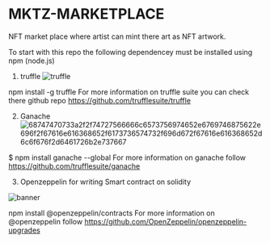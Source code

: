 # MKTZ-MARKETPLACE
NFT market place where artist can mint there art as NFT artwork.

To start with this repo the following dependencey must be installed using npm (node.js)
1. truffle 
![truffle](https://user-images.githubusercontent.com/50669877/158131741-0550dff7-9994-470d-a9ab-d06354945b70.JPG)



npm install -g truffle
For more information on truffle suite you can check there github repo https://github.com/trufflesuite/truffle

2. Ganache 
![68747470733a2f2f74727566666c6573756974652e6769746875622e696f2f67616e616368652f6173736574732f696d672f67616e616368652d6c6f676f2d6461726b2e737667](https://user-images.githubusercontent.com/50669877/158131057-c1cab70f-03ce-4e2f-b70d-3ad15d96805c.svg)


 $ npm install ganache --global
 For more information on ganache follow https://github.com/trufflesuite/ganache
 
3. Openzeppelin for writing Smart contract on solidity

![banner](https://user-images.githubusercontent.com/50669877/158130706-0bd626f4-a5b7-4636-85cd-7c4b2f17c4c2.svg)

npm install @openzeppelin/contracts
For more information on @openzeppelin follow https://github.com/OpenZeppelin/openzeppelin-upgrades

